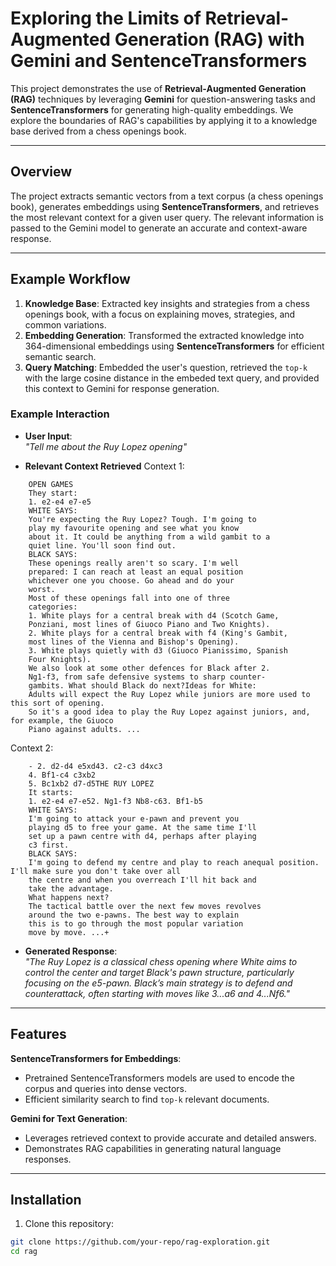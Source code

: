 # Exploring the Limits of Retrieval-Augmented Generation (RAG) with Gemini and SentenceTransformers

This project demonstrates the use of **Retrieval-Augmented Generation (RAG)** techniques by leveraging **Gemini** for question-answering tasks and **SentenceTransformers** for generating high-quality embeddings. We explore the boundaries of RAG's capabilities by applying it to a knowledge base derived from a chess openings book.

---

## Overview

The project extracts semantic vectors from a text corpus (a chess openings book), generates embeddings using **SentenceTransformers**, and retrieves the most relevant context for a given user query. The relevant information is passed to the Gemini model to generate an accurate and context-aware response.

---

## Example Workflow

1. **Knowledge Base**: Extracted key insights and strategies from a chess openings book, with a focus on explaining moves, strategies, and common variations.
2. **Embedding Generation**: Transformed the extracted knowledge into 364-dimensional embeddings using **SentenceTransformers** for efficient semantic search.
3. **Query Matching**: Embedded the user's question, retrieved the `top-k` with the large cosine distance in the embeded text query, and provided this context to Gemini for response generation.

### Example Interaction

- **User Input**:  
  _"Tell me about the Ruy Lopez opening"_

- **Relevant Context Retrieved**
Context 1:
```
    OPEN GAMES
    They start:
    1. e2-e4 e7-e5
    WHITE SAYS:
    You're expecting the Ruy Lopez? Tough. I'm going to
    play my favourite opening and see what you know
    about it. It could be anything from a wild gambit to a
    quiet line. You'll soon find out.
    BLACK SAYS:
    These openings really aren't so scary. I'm well
    prepared: I can reach at least an equal position
    whichever one you choose. Go ahead and do your
    worst.
    Most of these openings fall into one of three
    categories:
    1. White plays for a central break with d4 (Scotch Game,
    Ponziani, most lines of Giuoco Piano and Two Knights).
    2. White plays for a central break with f4 (King's Gambit,
    most lines of the Vienna and Bishop's Opening).
    3. White plays quietly with d3 (Giuoco Pianissimo, Spanish
    Four Knights).
    We also look at some other defences for Black after 2.
    Ng1-f3, from safe defensive systems to sharp counter-
    gambits. What should Black do next?Ideas for White:
    Adults will expect the Ruy Lopez while juniors are more used to this sort of opening.
    So it's a good idea to play the Ruy Lopez against juniors, and, for example, the Giuoco
    Piano against adults. ... 
```

Context 2: 
```
    - 2. d2-d4 e5xd43. c2-c3 d4xc3
    4. Bf1-c4 c3xb2
    5. Bc1xb2 d7-d5THE RUY LOPEZ
    It starts:
    1. e2-e4 e7-e52. Ng1-f3 Nb8-c63. Bf1-b5
    WHITE SAYS:
    I'm going to attack your e-pawn and prevent you
    playing d5 to free your game. At the same time I'll
    set up a pawn centre with d4, perhaps after playing
    c3 first.
    BLACK SAYS:
    I'm going to defend my centre and play to reach anequal position. I'll make sure you don't take over all
    the centre and when you overreach I'll hit back and
    take the advantage.
    What happens next?
    The tactical battle over the next few moves revolves
    around the two e-pawns. The best way to explain
    this is to go through the most popular variation
    move by move. ...+
````

- **Generated Response**:  
_"The Ruy Lopez is a classical chess opening where White aims to control the center and target Black's pawn structure, particularly focusing on the e5-pawn. Black’s main strategy is to defend and counterattack, often starting with moves like 3...a6 and 4...Nf6."_  

---

## Features

**SentenceTransformers for Embeddings**:
- Pretrained SentenceTransformers models are used to encode the corpus and queries into dense vectors.
- Efficient similarity search to find `top-k` relevant documents.

**Gemini for Text Generation**:
- Leverages retrieved context to provide accurate and detailed answers.
- Demonstrates RAG capabilities in generating natural language responses.

---

## Installation

1. Clone this repository:
 ```bash
 git clone https://github.com/your-repo/rag-exploration.git
 cd rag

